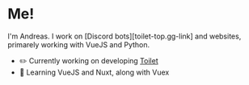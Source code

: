 # Me!

I'm Andreas. I work on [Discord bots][toilet-top.gg-link] and websites, primarely working with VueJS and Python.

* ✏️ Currently working on developing [Toilet][toilet-help-link]
* 💭 Learning VueJS and Nuxt, along with Vuex

[toilet-help-link]: "https://github.com/Greek/toilet"
[toile-top.gg-link]: "https://top.gg/bot/707789556820213883"